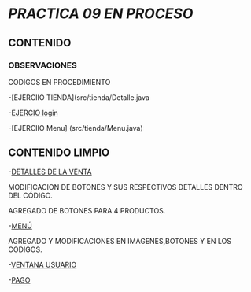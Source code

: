 # *PRACTICA 09 EN PROCESO*

## CONTENIDO

### OBSERVACIONES 
CODIGOS EN PROCEDIMIENTO


-[EJERCIIO TIENDA](src/tienda/Detalle.java


-[EJERCIO login](src/tienda/Login.java)



-[EJERCIIO Menu]  (src/tienda/Menu.java)


## CONTENIDO LIMPIO

-[DETALLES DE LA VENTA](src/tienda/Detalle.java)

MODIFICACION DE BOTONES Y SUS RESPECTIVOS DETALLES DENTRO DEL CÓDIGO.

AGREGADO DE BOTONES PARA 4 PRODUCTOS.

-[MENÚ](src/tienda/Menu.java)

  AGREGADO Y MODIFICACIONES EN IMAGENES,BOTONES Y EN LOS CODIGOS.

-[VENTANA USUARIO](src/tienda/Login.java)

-[PAGO](src/tienda/Pago.java)




